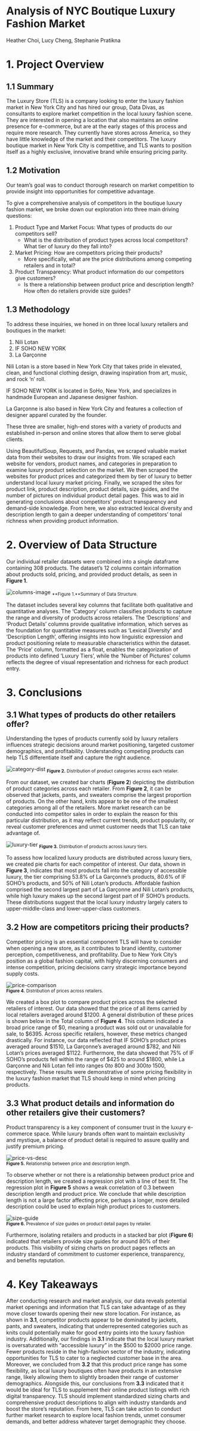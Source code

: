# Analysis of NYC Boutique Luxury Fashion Market
Heather Choi, Lucy Cheng, Stephanie Pratikna

# 1. Project Overview
## 1.1 Summary
The Luxury Store (TLS) is a company looking to enter the luxury fashion market in New York City and has hired our group, Data Divas, as consultants to explore market competition in the local luxury fashion scene. They are interested in opening a location that also maintains an online presence for e-commerce, but are at the early stages of this process and require more research. They currently have stores across America, so they have little knowledge of the market and their competitors. The luxury boutique market in New York City is competitive, and TLS wants to position itself as a highly exclusive, innovative brand while ensuring pricing parity. 

## 1.2 Motivation
Our team’s goal was to conduct thorough research on market competition to provide insight into opportunities for competitive advantage.

To give a comprehensive analysis of competitors in the boutique luxury fashion market, we broke down our exploration into three main driving questions:

1. Product Type and Market Focus: What types of products do our competitors sell?
   - What is the distribution of product types across local competitors? What tier of luxury do they fall into?
2. Market Pricing: How are competitors pricing their products? 
   - More specifically, what are the price distributions among competing retailers and in total?
3. Product Transparency: What product information do our competitors give customers?
   - Is there a relationship between product price and description length? How often do retailers provide size guides?
  
## 1.3 Methodology 
To address these inquiries, we honed in on three local luxury retailers and boutiques in the market:
1. Nili Lotan
2. IF SOHO NEW YORK
3. La Garçonne
   
Nili Lotan is a store based in New York City that takes pride in elevated, clean, and functional clothing design, drawing inspiration from art, music, and rock ‘n’ roll. 

IF SOHO NEW YORK is located in SoHo, New York, and specializes in handmade European and Japanese designer fashion. 

La Garçonne is also based in New York City and features a collection of designer apparel curated by the founder. 

These three are smaller, high-end stores with a variety of products and established in-person and online stores that allow them to serve global clients. 

Using BeautifulSoup, Requests, and Pandas, we scraped valuable market data from their websites to draw our insights from. We scraped each website for vendors, product names, and categories in preparation to examine luxury product selection on the market. We then scraped the websites for product prices and categorized them by tier of luxury to better understand local luxury market pricing. Finally, we scraped the sites for product link, product description, product details, size guides, and the number of pictures on individual product detail pages. This was to aid in generating conclusions about competitors’ product transparency and demand-side knowledge. From here, we also extracted lexical diversity and description length to gain a deeper understanding of competitors’ tonal richness when providing product information. 

# 2. Overview of Data Structure
Our individual retailer datasets were combined into a single dataframe containing 308 products. The dataset’s 12 columns contain information about products sold, pricing, and provided product details, as seen in **Figure 1**. 

![columns-image](/Data_Bootcamp/columns.png)
<sub>**Figure 1.**Summary of Data Structure.</sub>

The dataset includes several key columns that facilitate both qualitative and quantitative analyses. The ‘Category’ column classifies products to capture the range and diversity of products across retailers. The ‘Descriptions’ and ‘Product Details’ columns provide qualitative information, which serves as the foundation for quantitative measures such as ‘Lexical Diversity’ and ‘Description Length’, offering insights into how linguistic expression and product positioning relate to measurable characteristics within the dataset. The ‘Price’ column, formatted as a float, enables the categorization of products into defined ‘Luxury Tiers’, while the ‘Number of Pictures’ column reflects the degree of visual representation and richness for each product entry.

# 3. Conclusions
## 3.1 What types of products do other retailers offer?
Understanding the types of products currently sold by luxury retailers influences strategic decisions around market positioning, targeted customer demographics, and profitability. Understanding competing products can help TLS differentiate itself and capture the right audience.

![category-dist](/Data_Bootcamp/category_distribution.png)
<sub>**Figure 2.** Distribution of product categories across each retailer.</sub>

From our dataset, we created bar charts (**Figure 2**) depicting the distribution of product categories across each retailer. From **Figure 2**, it can be observed that jackets, pants, and sweaters comprise the largest proportion of products. On the other hand, knits appear to be one of the smallest categories among all of the retailers. More market research can be conducted into competitor sales in order to explain the reason for this particular distribution, as it may reflect current trends, product popularity, or reveal customer preferences and unmet customer needs that TLS can take advantage of. 

![luxury-tier](/Data_Bootcamp/luxury_tier_distribution.png)
<sub>**Figure 3.** Distribution of products across luxury tiers.</sub>

To assess how localized luxury products are distributed across luxury tiers, we created pie charts for each competitor of interest. Our data, shown in **Figure 3**, indicates that most products fall into the category of accessible luxury, the tier comprising 53.8% of La Garçonne’s products, 80.6% of IF SOHO’s products, and 50% of Nili Lotan’s products. Affordable fashion comprised the second largest part of La Garçonne and Nili Lotan’s products, while high luxury makes up the second largest part of IF SOHO’s products. These distributions suggest that the local luxury industry largely caters to upper-middle-class and lower-upper-class customers. 

## 3.2 How are competitors pricing their products?
Competitor pricing is an essential component TLS will have to consider when opening a new store, as it contributes to brand identity, customer perception, competitiveness, and profitability. Due to New York City’s position as a global fashion capital, with highly discerning consumers and intense competition, pricing decisions carry strategic importance beyond supply costs.

![price-comparison](/Data_Bootcamp/price_comparison.png) <br/>
<sub>**Figure 4.** Distribution of prices across retailers.</sub>

We created a box plot to compare product prices across the selected retailers of interest. Our data showed that the price of all items carried by local retailers averaged around $1200. A general distribution of these prices is shown below in the Total column of **Figure 4**. This column indicated a broad price range of $0, meaning a product was sold out or unavailable for sale, to $6395. Across specific retailers, however, these metrics changed drastically. For instance, our data reflected that IF SOHO’s product prices averaged around $1510, La Garçonne’s averaged around $782, and Nili Lotan’s prices averaged $1122. Furthermore, the data showed that 75% of IF SOHO’s products fell within the range of $425 to around $1800, while La Garçonne and Nili Lotan fell into ranges $0 to ~$800 and $300 to ~$1500, respectively. These results were demonstrative of some pricing flexibility in the luxury fashion market that TLS should keep in mind when pricing products.

## 3.3 What product details and information do other retailers give their customers? 
 Product transparency is a key component of consumer trust in the luxury e-commerce space. While luxury brands often want to maintain exclusivity and mystique, a balance of product detail is required to assure quality and justify premium pricing.

![price-vs-desc](/Data_Bootcamp/price_vs_description.png) <br/>
<sub>**Figure 5.** Relationship between price and description length.</sub>

To observe whether or not there is a relationship between product price and description length, we created a regression plot with a line of best fit. The regression plot in **Figure 5** shows a weak correlation of 0.3 between description length and product price. We conclude that while description length is not a large factor affecting price, perhaps a longer, more detailed description could be used to explain high product prices to customers. 

![size-guide](/Data_Bootcamp/size_guide.png) <br/>
<sub>**Figure 6.** Prevalence of size guides on product detail pages by retailer.</sub>

Furthermore, isolating retailers and products in a stacked bar plot (**Figure 6**) indicated that retailers provide size guides for around 80% of their products. This visibility of sizing charts on product pages reflects an industry standard of commitment to customer experience, transparency, and benefits reputation. 

# 4. Key Takeaways
After conducting research and market analysis, our data reveals potential market openings and information that TLS can take advantage of as they move closer towards opening their new store location. For instance, as shown in **3.1**, competitor products appear to be dominated by jackets, pants, and sweaters, indicating that underrepresented categories such as knits could potentially make for good entry points into the luxury fashion industry. Additionally, our findings in **3.1** indicate that the local luxury market is oversaturated with “accessible luxury” in the $500 to $2000 price range. Fewer products reside in the high-fashion sector of the industry, indicating opportunities for TLS to cater to a neglected customer base in the area. Moreover, we concluded from **3.2** that this product price range has some flexibility, as local luxury boutiques often have products in an extensive range, likely allowing them to slightly broaden their range of customer demographics. Alongside this, our conclusions from **3.3** indicated that it would be ideal for TLS to supplement their online product listings with rich digital transparency. TLS should implement standardized sizing charts and comprehensive product descriptions to align with industry standards and boost the store’s reputation. From here, TLS can take action to conduct further market research to explore local fashion trends, unmet consumer demands, and better address whatever target demographic they choose.

